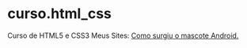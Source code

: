 # curso.html_css
 Curso de HTML5 e CSS3
Meus Sites:
 <a href= "https://gabriel-coronado.github.io/curso.html_css/ex002/desafios/d010/android.html">Como surgiu o mascote Android.</a> 